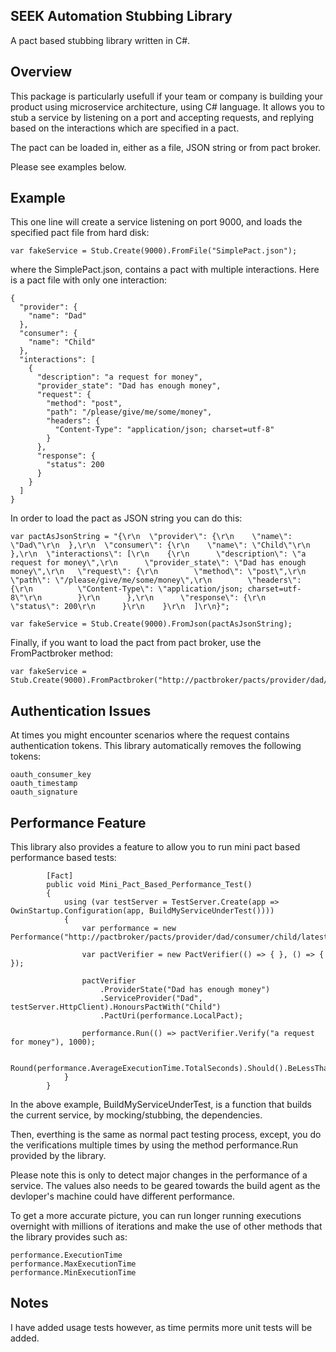## SEEK Automation Stubbing Library

A pact based stubbing library written in C#.

## Overview

This package is particularly usefull if your team or company is building your product using microservice architecture, using C# language.
It allows you to stub a service by listening on a port and accepting requests, and replying based on the interactions which are specified
in a pact.

The pact can be loaded in, either as a file, JSON string or from pact broker.

Please see examples below.

## Example

This one line will create a service listening on port 9000, and loads the specified pact file from hard disk:

```var fakeService = Stub.Create(9000).FromFile("SimplePact.json");```

where the SimplePact.json, contains a pact with multiple interactions. Here is a pact file with only one interaction:

```
{
  "provider": {
    "name": "Dad"
  },
  "consumer": {
    "name": "Child"
  },
  "interactions": [
    {
      "description": "a request for money",
      "provider_state": "Dad has enough money",
      "request": {
        "method": "post",
        "path": "/please/give/me/some/money",
        "headers": {
          "Content-Type": "application/json; charset=utf-8"
        }
      },
      "response": {
        "status": 200
      }
    }
  ]
}
```

In order to load the pact as JSON string you can do this:

```
var pactAsJsonString = "{\r\n  \"provider\": {\r\n    \"name\": \"Dad\"\r\n  },\r\n  \"consumer\": {\r\n    \"name\": \"Child\"\r\n  },\r\n  \"interactions\": [\r\n    {\r\n      \"description\": \"a request for money\",\r\n      \"provider_state\": \"Dad has enough money\",\r\n   \"request\": {\r\n        \"method\": \"post\",\r\n        \"path\": \"/please/give/me/some/money\",\r\n        \"headers\": {\r\n          \"Content-Type\": \"application/json; charset=utf-8\"\r\n        }\r\n      },\r\n      \"response\": {\r\n        \"status\": 200\r\n      }\r\n    }\r\n  ]\r\n}";

var fakeService = Stub.Create(9000).FromJson(pactAsJsonString);
```

Finally, if you want to load the pact from pact broker, use the FromPactbroker method:

```
var fakeService = Stub.Create(9000).FromPactbroker("http://pactbroker/pacts/provider/dad/consumer/child/latest");
```

## Authentication Issues
At times you might encounter scenarios where the request contains authentication tokens. This library automatically
removes the following tokens:

```
oauth_consumer_key
oauth_timestamp
oauth_signature
```

## Performance Feature
This library also provides a feature to allow you to run mini pact based performance based tests:

```
        [Fact]
        public void Mini_Pact_Based_Performance_Test()
        {
            using (var testServer = TestServer.Create(app => OwinStartup.Configuration(app, BuildMyServiceUnderTest())))
            {
                var performance = new Performance("http://pactbroker/pacts/provider/dad/consumer/child/latest");

                var pactVerifier = new PactVerifier(() => { }, () => { });

                pactVerifier
                    .ProviderState("Dad has enough money")
                    .ServiceProvider("Dad", testServer.HttpClient).HonoursPactWith("Child")
                    .PactUri(performance.LocalPact);

                performance.Run(() => pactVerifier.Verify("a request for money"), 1000);

                Round(performance.AverageExecutionTime.TotalSeconds).Should().BeLessThan(0.005);
            }
        }
```
In the above example, BuildMyServiceUnderTest, is a function that builds the current service, by mocking/stubbing, the dependencies.

Then, everthing is the same as normal pact testing process, except, you do the verifications multiple times by using the
method performance.Run provided by the library.

Please note this is only to detect major changes in the performance of a service. The values also needs to be geared towards the build agent as the devloper's machine could have different performance.

To get a more accurate picture, you can run longer running executions overnight with millions of iterations and make the use
of other methods that the library provides such as:

```
performance.ExecutionTime
performance.MaxExecutionTime
performance.MinExecutionTime
```

## Notes

I have added usage tests however, as time permits more unit tests will be added.















